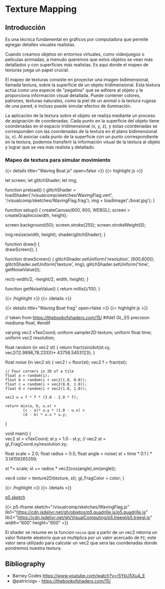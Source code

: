 # Texture Mapping

## Introducción

Es una técnica fundamental en gráficos por computadora que permite agregar detalles visuales realistas.

Cuando creamos objetos en entornos virtuales, como videojuegos o películas animadas, a menudo queremos que estos objetos se vean más detallados y con superficies más realistas. Es aquí donde el mapeo de texturas juega un papel crucial.

El mapeo de texturas consiste en proyectar una imagen bidimensional, llamada textura, sobre la superficie de un objeto tridimensional. Esta textura actúa como una especie de "pegatina" que se adhiere al objeto y le proporciona información visual detallada. Puede contener colores, patrones, texturas naturales, como la piel de un animal o la textura rugosa de una pared, e incluso puede simular efectos de iluminación.

La aplicación de la textura sobre el objeto se realiza mediante un proceso de asignación de coordenadas. Cada punto en la superficie del objeto tiene coordenadas en el espacio tridimensional (x, y, z), y estas coordenadas se corresponden con las coordenadas de la textura en el plano bidimensional (u, v). Al asociar cada punto de la superficie con un punto correspondiente en la textura, podemos transferir la información visual de la textura al objeto y lograr que se vea más realista y detallado.


### Mapeo de textura para simular movimiento

{{< details title="Waving Boat js" open=false >}}
{{< highlight js >}}

let screen;
let glitchShader;
let img;

function preload() {
  glitchShader = loadShader('/visualcomp/sketches/WavingFlag.vert', '/visualcomp/sketches/WavingFlag.frag');
  img = loadImage('./boat.jpg');
}

function setup() {
  createCanvas(600, 600, WEBGL);
  screen = createGraphics(width, height);
  
  
  screen.background(50);
  screen.stroke(255);
  screen.strokeWeight(5);
  
  img.resize(width, height);
  shader(glitchShader);
}


function draw() {  
  drawScreen();
}


function drawScreen() {
  glitchShader.setUniform('resolution', [600,600]);
  glitchShader.setUniform('texture', img);
  glitchShader.setUniform('time', getNoiseValue());
  
  rect(-width/2, -height/2, width, height);
}

function getNoiseValue() { 
  return millis()/100;
}


{{< /highlight >}}
{{< /details >}}

{{< details title="Waving Boat frag" open=false >}}
{{< highlight js >}}

// taken from https://thebookofshaders.com/15/
#ifdef GL_ES
precision mediump float;
#endif

varying vec2 vTexCoord;
uniform sampler2D texture;
uniform float time;
uniform vec2 resolution;

float random (in vec2 st) {
    return fract(sin(dot(st.xy,
                         vec2(12.9898,78.233)))*
        43758.5453123);
}

float noise (in vec2 st) {
    vec2 i = floor(st);
    vec2 f = fract(st);

    // Four corners in 2D of a tile
    float a = random(i);
    float b = random(i + vec2(1.0, 0.0));
    float c = random(i + vec2(0.0, 1.0));
    float d = random(i + vec2(1.0, 1.0));

    vec2 u = f * f * (3.0 - 2.0 * f);

    return mix(a, b, u.x) +
            (c - a)* u.y * (1.0 - u.x) +
            (d - b) * u.x * u.y;
}

void main() {  
  vec2 st = vTexCoord;
  st.y = 1.0 - st.y;
  // vec2 st = gl_FragCoord.xy/resolution.xy;
  
  float scale = 2.0;
  float radius = 0.5;
  float angle = noise( st + time * 0.1 ) * 3.14159265359;
  
  st *= scale;
  st += radius * vec2(cos(angle),sin(angle));
  
  vec4 color = texture2D(texture, st);
  gl_FragColor = color;
}

{{< /highlight >}}
{{< /details >}}

[p5 sketch](https://editor.p5js.org/jgsierraa/sketches/qZJ1qYrlX)

{{< p5-iframe sketch="/visualcomp/sketches/WavingFlag.js" lib1="https://cdn.jsdelivr.net/gh/objetos/p5.quadrille.js/p5.quadrille.js" lib2="https://cdn.jsdelivr.net/gh/VisualComputing/p5.treegl/p5.treegl.js" width="600" height="600" >}}

El shader se resume en la funcion `noise` que a partir de un vec2 retorna un valor flotante aleatorio que se multiplica por un valor acercado de `PI`; este valor sera utilizado para calcular un vec2 que sera las coordenadas donde pondremos nuestra textura. 

## Bibliography

- Barney Codes https://www.youtube.com/watch?v=r5YkU5Xu4_E
- @patriciogv - https://thebookofshaders.com/15/
